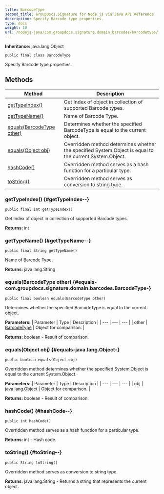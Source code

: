 ```yaml
---
title: BarcodeType
second_title: GroupDocs.Signature for Node.js via Java API Reference
description: Specify Barcode type properties.
type: docs
weight: 10
url: /nodejs-java/com.groupdocs.signature.domain.barcodes/barcodetype/
---
```

**Inheritance:**
java.lang.Object
```
public final class BarcodeType
```

Specify Barcode type properties.
## Methods

| Method | Description |
| --- | --- |
| [getTypeIndex()](#getTypeIndex--) | Get Index of object in collection of supported Barcode types. |
| [getTypeName()](#getTypeName--) | Name of Barcode Type. |
| [equals(BarcodeType other)](#equals-com.groupdocs.signature.domain.barcodes.BarcodeType-) | Determines whether the specified BarcodeType is equal to the current object. |
| [equals(Object obj)](#equals-java.lang.Object-) | Overridden method determines whether the specified System.Object is equal to the current System.Object. |
| [hashCode()](#hashCode--) | Overridden method serves as a hash function for a particular type. |
| [toString()](#toString--) | Overridden method serves as conversion to string type. |
### getTypeIndex() {#getTypeIndex--}
```
public final int getTypeIndex()
```


Get Index of object in collection of supported Barcode types.

**Returns:**
int
### getTypeName() {#getTypeName--}
```
public final String getTypeName()
```


Name of Barcode Type.

**Returns:**
java.lang.String
### equals(BarcodeType other) {#equals-com.groupdocs.signature.domain.barcodes.BarcodeType-}
```
public final boolean equals(BarcodeType other)
```


Determines whether the specified BarcodeType is equal to the current object.

**Parameters:**
| Parameter | Type | Description |
| --- | --- | --- |
| other | [BarcodeType](../../com.groupdocs.signature.domain.barcodes/barcodetype) | Object for comparison. |

**Returns:**
boolean - Result of comparison.
### equals(Object obj) {#equals-java.lang.Object-}
```
public boolean equals(Object obj)
```


Overridden method determines whether the specified System.Object is equal to the current System.Object.

**Parameters:**
| Parameter | Type | Description |
| --- | --- | --- |
| obj | java.lang.Object | Object for comparison. |

**Returns:**
boolean - Result of comparison.
### hashCode() {#hashCode--}
```
public int hashCode()
```


Overridden method serves as a hash function for a particular type.

**Returns:**
int - Hash code.
### toString() {#toString--}
```
public String toString()
```


Overridden method serves as conversion to string type.

**Returns:**
java.lang.String - Returns a string that represents the current object.
